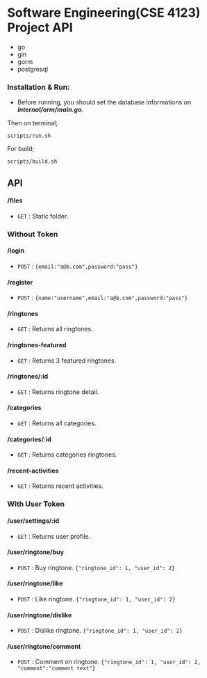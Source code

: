 # Software Engineering(CSE 4123) Project API

* go
* gin
* gorm
* postgresql

### Installation & Run:
 
* Before running, you should set the database informations on  ***internal/orm/main.go***. 

Then on terminal;
```
scripts/run.sh
```
For build;
```
scripts/build.sh
```
## API
#### /files
* `GET` : Static folder.
### Without Token
#### /login
* `POST` : `{email:"a@b.com",password:"pass"}`
#### /register
* `POST` : `{name:"username",email:"a@b.com",password:"pass"}`
#### /ringtones
* `GET` : Returns all ringtones.
#### /ringtones-featured
* `GET` : Returns 3 featured ringtones.
#### /ringtones/:id
* `GET` : Returns ringtone detail.
#### /categories
* `GET` : Returns all categories.
#### /categories/:id
* `GET` : Returns categories ringtones.
#### /recent-activities
* `GET` : Returns recent activities.

### With User Token
#### /user/settings/:id
* `GET` : Returns user profile.
#### /user/ringtone/buy
* `POST` : Buy ringtone. `{"ringtone_id": 1, "user_id": 2}`
#### /user/ringtone/like
* `POST` : Like ringtone. `{"ringtone_id": 1, "user_id": 2}`
#### /user/ringtone/dislike
* `POST` : Dislike ringtone. `{"ringtone_id": 1, "user_id": 2}`
#### /user/ringtone/comment
* `POST` : Comment on ringtone. `{"ringtone_id": 1, "user_id": 2, "comment":"comment text"}`
 